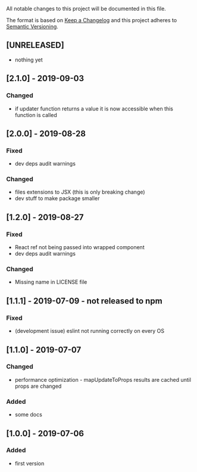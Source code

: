 All notable changes to this project will be documented in this file.

The format is based on [Keep a Changelog](http://keepachangelog.com/en/1.0.0/)
and this project adheres to [Semantic Versioning](http://semver.org/spec/v2.0.0.html).

## [UNRELEASED]
- nothing yet

## [2.1.0] - 2019-09-03
### Changed
- if updater function returns a value it is now accessible when this function is called

## [2.0.0] - 2019-08-28
### Fixed
- dev deps audit warnings
### Changed
- files extensions to JSX (this is only breaking change)
- dev stuff to make package smaller

## [1.2.0] - 2019-08-27
### Fixed
- React ref not being passed into wrapped component
- dev deps audit warnings
### Changed
- Missing name in LICENSE file

## [1.1.1] - 2019-07-09 - not released to npm
### Fixed
- (development issue) eslint not running correctly on every OS

## [1.1.0] - 2019-07-07
### Changed
- performance optimization - mapUpdateToProps results are cached until props are changed
### Added
- some docs

## [1.0.0] - 2019-07-06
### Added
- first version
